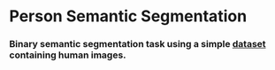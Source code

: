 # Person Semantic Segmentation

### Binary semantic segmentation task using a simple [dataset](https://github.com/VikramShenoy97/Human-Segmentation-Dataset.git) containing human images.

